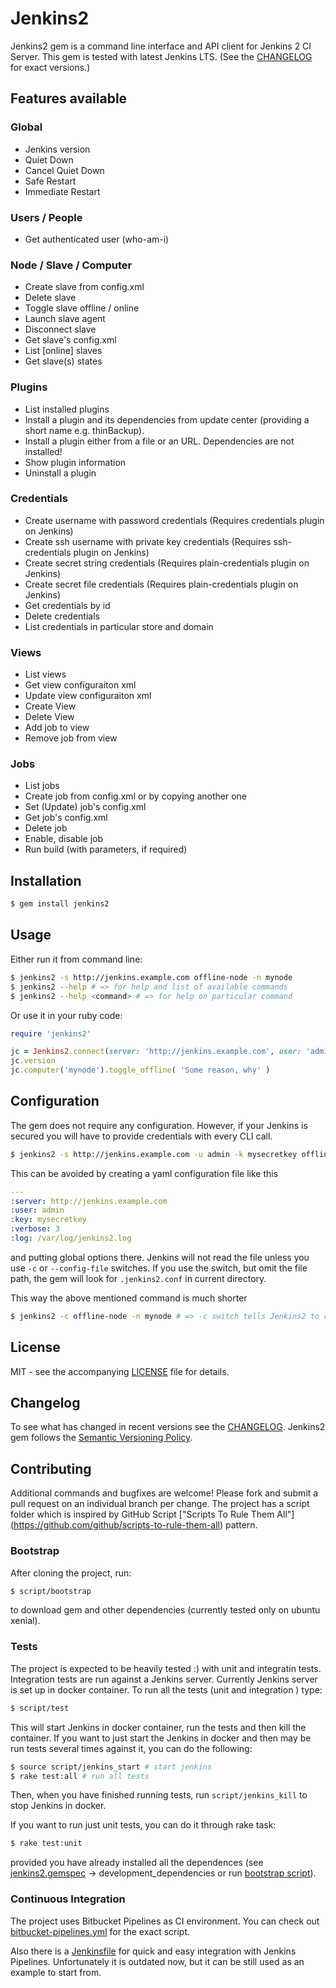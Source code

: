 # Jenkins2

Jenkins2 gem is a command line interface and API client for Jenkins 2 CI Server. This gem is
tested with latest Jenkins LTS. (See the [CHANGELOG](CHANGELOG.md) for exact versions.)

## Features available

### Global

- Jenkins version
- Quiet Down
- Cancel Quiet Down
- Safe Restart
- Immediate Restart

### Users / People

- Get authenticated user (who-am-i)

### Node / Slave / Computer

- Create slave from config.xml
- Delete slave
- Toggle slave offline / online
- Launch slave agent
- Disconnect slave
- Get slave's config.xml
- List \[online\] slaves
- Get slave(s) states

### Plugins

- List installed plugins
- Install a plugin and its dependencies from update center (providing a short name e.g.
thinBackup).
- Install a plugin either from a file or an URL. Dependencies are not installed!
- Show plugin information
- Uninstall a plugin

### Credentials

- Create username with password credentials (Requires credentials plugin on Jenkins)
- Create ssh username with private key credentials (Requires ssh-credentials plugin on Jenkins)
- Create secret string credentials (Requires plain-credentials plugin on Jenkins)
- Create secret file credentials (Requires plain-credentials plugin on Jenkins)
- Get credentials by id
- Delete credentials
- List credentials in particular store and domain

### Views

- List views
- Get view configuraiton xml
- Update view configuraiton xml
- Create View
- Delete View
- Add job to view
- Remove job from view

### Jobs

- List jobs
- Create job from config.xml or by copying another one
- Set (Update) job's config.xml
- Get job's config.xml
- Delete job
- Enable, disable job
- Run build (with parameters, if required)

## Installation

```sh
$ gem install jenkins2
```

## Usage

Either run it from command line:

```sh
$ jenkins2 -s http://jenkins.example.com offline-node -n mynode
$ jenkins2 --help # => for help and list of available commands
$ jenkins2 --help <command> # => for help on particular command
```

Or use it in your ruby code:

```ruby
require 'jenkins2'

jc = Jenkins2.connect(server: 'http://jenkins.example.com', user: 'admin', key:  'mysecretkey')
jc.version
jc.computer('mynode').toggle_offline( 'Some reason, why' )
```

## Configuration

The gem does not require any configuration. However, if your Jenkins is secured you will have to
provide credentials with every CLI call.

```sh
$ jenkins2 -s http://jenkins.example.com -u admin -k mysecretkey offline-node -n mynode
```

This can be avoided by creating a yaml configuration file like this

```yaml
---
:server: http://jenkins.example.com
:user: admin
:key: mysecretkey
:verbose: 3
:log: /var/log/jenkins2.log
```

and putting global options there. Jenkins will not read the file unless you use `-c` or
`--config-file` switches. If you use the switch, but omit the file path, the gem will look for
`.jenkins2.conf` in current directory.

This way the above mentioned command is much shorter

```sh
$ jenkins2 -c offline-node -n mynode # => -c switch tells Jenkins2 to read .jenkins2.conf file
```

## License

MIT - see the accompanying [LICENSE](LICENSE) file for details.

## Changelog

To see what has changed in recent versions see the [CHANGELOG](CHANGELOG.md).
Jenkins2 gem follows the [Semantic Versioning Policy](http://guides.rubygems.org/patterns).

## Contributing

Additional commands and bugfixes are welcome! Please fork and submit a pull request on an
individual branch per change. The project has a script folder which is inspired by GitHub Script
["Scripts To Rule Them All"] (https://github.com/github/scripts-to-rule-them-all) pattern.

### Bootstrap

After cloning the project, run:

```sh
$ script/bootstrap
```

to download gem and other dependencies (currently tested only on ubuntu xenial).

### Tests

The project is expected to be heavily tested :) with unit and integratin tests.
Integration tests are run against a Jenkins server. Currently Jenkins server is set up in docker
container. To run all the tests (unit and integration ) type:

```sh
$ script/test
```

This will start Jenkins in docker container, run the tests and then kill the container. If you
want to just start the Jenkins in docker and then may be run tests several times against it, you
can do the following:

```sh
$ source script/jenkins_start # start jenkins
$ rake test:all # run all tests
```
Then, when you have finished running tests, run `script/jenkins_kill` to stop Jenkins in docker.

If you want to run just unit tests, you can do it through rake task:

```sh
$ rake test:unit
```
provided you have already installed all the dependences (see [jenkins2.gemspec](jenkins2.gemspec)
-> development\_dependencies or run [bootstrap script](script/bootstrap)).

### Continuous Integration

The project uses Bitbucket Pipelines as CI environment. You can check out
[bitbucket-pipelines.yml](bitbucket-pipelines.yml) for the exact script.

Also there is a [Jenkinsfile](Jenkinsfile) for quick and easy integration with Jenkins Pipelines.
Unfortunately it is outdated now, but it can be still used as an example to start from.
